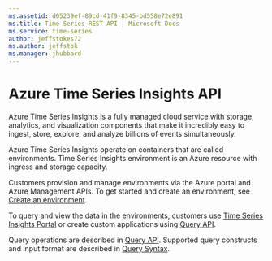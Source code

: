 ```yaml
---
ms.assetid: d05239ef-89cd-41f9-8345-bd558e72e891
ms.title: Time Series REST API | Microsoft Docs
ms.service: time-series
author: jeffstokes72
ms.author: jeffstok
ms.manager: jhubbard
---
```



# Azure Time Series Insights API

Azure Time Series Insights is a fully managed cloud service with storage, analytics, and visualization components that make it incredibly easy to ingest, store, explore, and analyze billions of events simultaneously.

Azure Time Series Insights operate on containers that are called environments.
Time Series Insights environment is an Azure resource with ingress and storage capacity.

Customers provision and manage environments via the Azure portal and Azure Management APIs. To get started and create an environment, see [Create an environment](/azure/time-series-insights/time-series-insights-get-started).

To query and view the data in the environments, customers use [Time Series Insights Portal](http://insights.timeseries.azure.com) or create custom applications using [Query API](time-series-insights-reference-QueryAPI.md).

Query operations are described in [Query API](time-series-insights-reference-QueryAPI.md).
Supported query constructs and input format are described in [Query Syntax](time-series-insights-reference-Query-Syntax.md).
